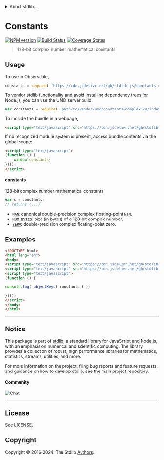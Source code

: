 <!--

@license Apache-2.0

Copyright (c) 2021 The Stdlib Authors.

Licensed under the Apache License, Version 2.0 (the "License");
you may not use this file except in compliance with the License.
You may obtain a copy of the License at

   http://www.apache.org/licenses/LICENSE-2.0

Unless required by applicable law or agreed to in writing, software
distributed under the License is distributed on an "AS IS" BASIS,
WITHOUT WARRANTIES OR CONDITIONS OF ANY KIND, either express or implied.
See the License for the specific language governing permissions and
limitations under the License.

-->


<details>
  <summary>
    About stdlib...
  </summary>
  <p>We believe in a future in which the web is a preferred environment for numerical computation. To help realize this future, we've built stdlib. stdlib is a standard library, with an emphasis on numerical and scientific computation, written in JavaScript (and C) for execution in browsers and in Node.js.</p>
  <p>The library is fully decomposable, being architected in such a way that you can swap out and mix and match APIs and functionality to cater to your exact preferences and use cases.</p>
  <p>When you use stdlib, you can be absolutely certain that you are using the most thorough, rigorous, well-written, studied, documented, tested, measured, and high-quality code out there.</p>
  <p>To join us in bringing numerical computing to the web, get started by checking us out on <a href="https://github.com/stdlib-js/stdlib">GitHub</a>, and please consider <a href="https://opencollective.com/stdlib">financially supporting stdlib</a>. We greatly appreciate your continued support!</p>
</details>

# Constants

[![NPM version][npm-image]][npm-url] [![Build Status][test-image]][test-url] [![Coverage Status][coverage-image]][coverage-url] <!-- [![dependencies][dependencies-image]][dependencies-url] -->

> 128-bit complex number mathematical constants



<section class="usage">

## Usage

To use in Observable,

```javascript
constants = require( 'https://cdn.jsdelivr.net/gh/stdlib-js/constants-complex128@umd/browser.js' )
```

To vendor stdlib functionality and avoid installing dependency trees for Node.js, you can use the UMD server build:

```javascript
var constants = require( 'path/to/vendor/umd/constants-complex128/index.js' )
```

To include the bundle in a webpage,

```html
<script type="text/javascript" src="https://cdn.jsdelivr.net/gh/stdlib-js/constants-complex128@umd/browser.js"></script>
```

If no recognized module system is present, access bundle contents via the global scope:

```html
<script type="text/javascript">
(function () {
    window.constants;
})();
</script>
```

#### constants

128-bit complex number mathematical constants

```javascript
var c = constants;
// returns {...}
```

<!-- <toc pattern="*" > -->

<div class="namespace-toc">

-   <span class="signature">[`NAN`][@stdlib/constants/complex128/nan]</span><span class="delimiter">: </span><span class="description">canonical double-precision complex floating-point `NaN`.</span>
-   <span class="signature">[`NUM_BYTES`][@stdlib/constants/complex128/num-bytes]</span><span class="delimiter">: </span><span class="description">size (in bytes) of a 128-bit complex number.</span>
-   <span class="signature">[`ZERO`][@stdlib/constants/complex128/zero]</span><span class="delimiter">: </span><span class="description">double-precision complex floating-point zero.</span>

</div>

<!-- </toc> -->

</section>

<!-- /.usage -->

<section class="examples">

## Examples

<!-- TODO: better examples -->

<!-- eslint no-undef: "error" -->

```html
<!DOCTYPE html>
<html lang="en">
<body>
<script type="text/javascript" src="https://cdn.jsdelivr.net/gh/stdlib-js/utils-keys@umd/browser.js"></script>
<script type="text/javascript" src="https://cdn.jsdelivr.net/gh/stdlib-js/constants-complex128@umd/browser.js"></script>
<script type="text/javascript">
(function () {

console.log( objectKeys( constants ) );

})();
</script>
</body>
</html>
```

</section>

<!-- /.examples -->

<!-- Section for related `stdlib` packages. Do not manually edit this section, as it is automatically populated. -->

<section class="related">

</section>

<!-- /.related -->

<!-- Section for all links. Make sure to keep an empty line after the `section` element and another before the `/section` close. -->


<section class="main-repo" >

* * *

## Notice

This package is part of [stdlib][stdlib], a standard library for JavaScript and Node.js, with an emphasis on numerical and scientific computing. The library provides a collection of robust, high performance libraries for mathematics, statistics, streams, utilities, and more.

For more information on the project, filing bug reports and feature requests, and guidance on how to develop [stdlib][stdlib], see the main project [repository][stdlib].

#### Community

[![Chat][chat-image]][chat-url]

---

## License

See [LICENSE][stdlib-license].


## Copyright

Copyright &copy; 2016-2024. The Stdlib [Authors][stdlib-authors].

</section>

<!-- /.stdlib -->

<!-- Section for all links. Make sure to keep an empty line after the `section` element and another before the `/section` close. -->

<section class="links">

[npm-image]: http://img.shields.io/npm/v/@stdlib/constants-complex128.svg
[npm-url]: https://npmjs.org/package/@stdlib/constants-complex128

[test-image]: https://github.com/stdlib-js/constants-complex128/actions/workflows/test.yml/badge.svg?branch=v0.2.0
[test-url]: https://github.com/stdlib-js/constants-complex128/actions/workflows/test.yml?query=branch:v0.2.0

[coverage-image]: https://img.shields.io/codecov/c/github/stdlib-js/constants-complex128/main.svg
[coverage-url]: https://codecov.io/github/stdlib-js/constants-complex128?branch=main

<!--

[dependencies-image]: https://img.shields.io/david/stdlib-js/constants-complex128.svg
[dependencies-url]: https://david-dm.org/stdlib-js/constants-complex128/main

-->

[chat-image]: https://img.shields.io/gitter/room/stdlib-js/stdlib.svg
[chat-url]: https://app.gitter.im/#/room/#stdlib-js_stdlib:gitter.im

[stdlib]: https://github.com/stdlib-js/stdlib

[stdlib-authors]: https://github.com/stdlib-js/stdlib/graphs/contributors

[umd]: https://github.com/umdjs/umd
[es-module]: https://developer.mozilla.org/en-US/docs/Web/JavaScript/Guide/Modules

[deno-url]: https://github.com/stdlib-js/constants-complex128/tree/deno
[deno-readme]: https://github.com/stdlib-js/constants-complex128/blob/deno/README.md
[umd-url]: https://github.com/stdlib-js/constants-complex128/tree/umd
[umd-readme]: https://github.com/stdlib-js/constants-complex128/blob/umd/README.md
[esm-url]: https://github.com/stdlib-js/constants-complex128/tree/esm
[esm-readme]: https://github.com/stdlib-js/constants-complex128/blob/esm/README.md
[branches-url]: https://github.com/stdlib-js/constants-complex128/blob/main/branches.md

[stdlib-license]: https://raw.githubusercontent.com/stdlib-js/constants-complex128/main/LICENSE

<!-- <toc-links> -->

[@stdlib/constants/complex128/nan]: https://github.com/stdlib-js/constants-complex128-nan/tree/umd

[@stdlib/constants/complex128/num-bytes]: https://github.com/stdlib-js/constants-complex128-num-bytes/tree/umd

[@stdlib/constants/complex128/zero]: https://github.com/stdlib-js/constants-complex128-zero/tree/umd

<!-- </toc-links> -->

</section>

<!-- /.links -->
